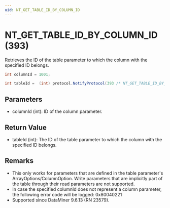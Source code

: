 ```yaml
---
uid: NT_GET_TABLE_ID_BY_COLUMN_ID
---
```


# NT_GET_TABLE_ID_BY_COLUMN_ID (393)

Retrieves the ID of the table parameter to which the column with the specified ID belongs.

```csharp
int columnId = 1001;

int tableId =  (int) protocol.NotifyProtocol(393 /* NT_GET_TABLE_ID_BY_COLUMN_ID */, columnId, null);
```

## Parameters

- columnId (int): ID of the column parameter.

## Return Value

- tableId (int): The ID of the table parameter to which the column with the specified ID belongs.

## Remarks

- This only works for parameters that are defined in the table parameter's ArrayOptions/ColumnOption. Write parameters that are implicitly part of the table through their read parameters are not supported.
- In case the specified columnId does not represent a column parameter, the following error code will be logged: 0x80040221
- Supported since DataMiner 9.6.13 (RN 23579).
